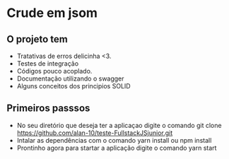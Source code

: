 # Crude em jsom 
## O projeto tem 

* Tratativas de erros delicinha <3.
* Testes de integração  
*  Códigos pouco acoplado.
* Documentação utilizando o swagger
* Alguns conceitos dos principios SOLID 
 
## Primeiros passsos
* No seu diretório  que deseja  ter a aplicaçao digite o comando git clone https://github.com/alan-10/teste-FullstackJSjunior.git
* Intalar as dependências com o comando yarn install ou npm install
* Prontinho agora para startar a aplicação digite o comando yarn start 